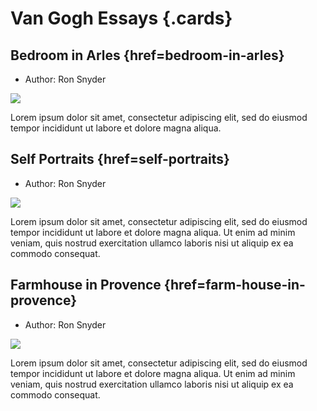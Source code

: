 # Van Gogh Essays {.cards}

## Bedroom in Arles {href=bedroom-in-arles}

- Author: Ron Snyder

![](https://iiif.juncture-digital.org/thumbnail/wc:Vincent_van_Gogh_-_De_slaapkamer_-_Google_Art_Project.jpg)

Lorem ipsum dolor sit amet, consectetur adipiscing elit, sed do eiusmod tempor incididunt ut labore et dolore magna aliqua.

## Self Portraits {href=self-portraits}

- Author: Ron Snyder

![](https://iiif.juncture-digital.org/thumbnail/wc:Zelfportret_als_schilder_-_s0022V1962_-_Van_Gogh_Museum.jpg)

Lorem ipsum dolor sit amet, consectetur adipiscing elit, sed do eiusmod tempor incididunt ut labore et dolore magna aliqua. Ut enim ad minim veniam, quis nostrud exercitation ullamco laboris nisi ut aliquip ex ea commodo consequat.

## Farmhouse in Provence {href=farm-house-in-provence}

- Author: Ron Snyder

![](https://iiif.juncture-digital.org/thumbnail/wc:Farmhouse_in_Provence,_1888,_Vincent_van_Gogh,_NGA.jpg)

Lorem ipsum dolor sit amet, consectetur adipiscing elit, sed do eiusmod tempor incididunt ut labore et dolore magna aliqua. Ut enim ad minim veniam, quis nostrud exercitation ullamco laboris nisi ut aliquip ex ea commodo consequat.